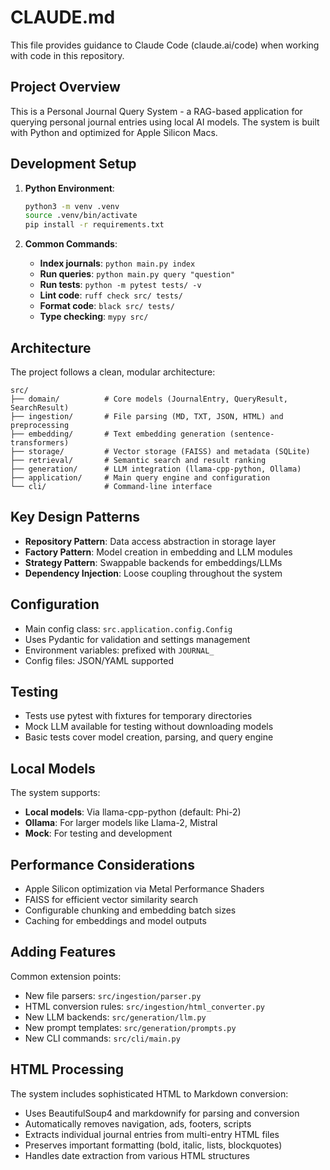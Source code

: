 # CLAUDE.md

This file provides guidance to Claude Code (claude.ai/code) when working with code in this repository.

## Project Overview

This is a Personal Journal Query System - a RAG-based application for querying personal journal entries using local AI models. The system is built with Python and optimized for Apple Silicon Macs.

## Development Setup

1. **Python Environment**:
   ```bash
   python3 -m venv .venv
   source .venv/bin/activate
   pip install -r requirements.txt
   ```

2. **Common Commands**:
   - **Index journals**: `python main.py index`
   - **Run queries**: `python main.py query "question"`
   - **Run tests**: `python -m pytest tests/ -v`
   - **Lint code**: `ruff check src/ tests/`
   - **Format code**: `black src/ tests/`
   - **Type checking**: `mypy src/`

## Architecture

The project follows a clean, modular architecture:

```
src/
├── domain/          # Core models (JournalEntry, QueryResult, SearchResult)
├── ingestion/       # File parsing (MD, TXT, JSON, HTML) and preprocessing
├── embedding/       # Text embedding generation (sentence-transformers)
├── storage/         # Vector storage (FAISS) and metadata (SQLite)
├── retrieval/       # Semantic search and result ranking
├── generation/      # LLM integration (llama-cpp-python, Ollama)
├── application/     # Main query engine and configuration
└── cli/             # Command-line interface
```

## Key Design Patterns

- **Repository Pattern**: Data access abstraction in storage layer
- **Factory Pattern**: Model creation in embedding and LLM modules
- **Strategy Pattern**: Swappable backends for embeddings/LLMs
- **Dependency Injection**: Loose coupling throughout the system

## Configuration

- Main config class: `src.application.config.Config`
- Uses Pydantic for validation and settings management
- Environment variables: prefixed with `JOURNAL_`
- Config files: JSON/YAML supported

## Testing

- Tests use pytest with fixtures for temporary directories
- Mock LLM available for testing without downloading models
- Basic tests cover model creation, parsing, and query engine

## Local Models

The system supports:
- **Local models**: Via llama-cpp-python (default: Phi-2)
- **Ollama**: For larger models like Llama-2, Mistral
- **Mock**: For testing and development

## Performance Considerations

- Apple Silicon optimization via Metal Performance Shaders
- FAISS for efficient vector similarity search
- Configurable chunking and embedding batch sizes
- Caching for embeddings and model outputs

## Adding Features

Common extension points:
- New file parsers: `src/ingestion/parser.py`
- HTML conversion rules: `src/ingestion/html_converter.py`
- New LLM backends: `src/generation/llm.py`
- New prompt templates: `src/generation/prompts.py`
- New CLI commands: `src/cli/main.py`

## HTML Processing

The system includes sophisticated HTML to Markdown conversion:
- Uses BeautifulSoup4 and markdownify for parsing and conversion
- Automatically removes navigation, ads, footers, scripts
- Extracts individual journal entries from multi-entry HTML files
- Preserves important formatting (bold, italic, lists, blockquotes)
- Handles date extraction from various HTML structures
